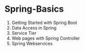 # Spring-Basics

1. Getting Started with Spring Boot
2. Data Access in Spring
3. Service Tier
4. Web pages with Spring Controller
5. Spring Webservices
